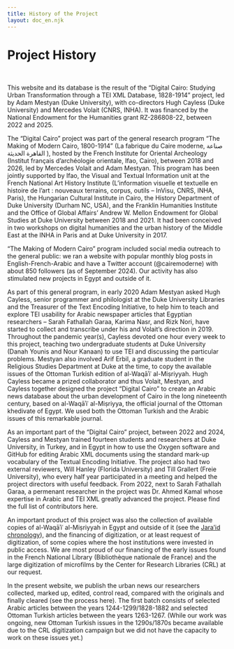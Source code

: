 ```yaml
---
title: History of the Project
layout: doc_en.njk
---
```


# Project History 

<br>

This website and its database is the result of the “Digital Cairo: Studying Urban Transformation through a TEI XML Database, 1828-1914” project, led by Adam Mestyan (Duke University), with co-directors Hugh Cayless (Duke University) and Mercedes Volait (CNRS, INHA). It was financed by the National Endowment for the Humanities grant RZ-286808-22, between 2022 and 2025.

The “Digital Cairo” project was part of the general research program “The Making of Modern Cairo, 1800-1914” (La fabrique du Caire moderne, صناعة القاهرة الحديثة ), hosted by the French Institute for Oriental Archeology (Institut français d’archéologie orientale, Ifao, Cairo), between 2018 and 2026, led by Mercedes Volait and Adam Mestyan. This program has been jointly supported by Ifao, the Visual and Textual Information unit at the French National Art History Institute (L’information visuelle et textuelle en histoire de l’art : nouveaux terrains, corpus, outils – InVisu, CNRS, INHA, Paris), the Hungarian Cultural Institute in Cairo, the History Department of Duke University (Durham NC, USA), and the Franklin Humanities Institute and the Office of Global Affairs’ Andrew W. Mellon Endowment for Global Studies at Duke University between 2018 and 2021. It had been conceived in two workshops on digital humanities and the urban history of the Middle East at the INHA in Paris and at Duke University in 2017. 

“The Making of Modern Cairo” program included social media outreach to the general public: we ran a website with popular monthly blog posts in English-French-Arabic and have a Twitter account (@cairemoderne) with about 850 followers (as of September 2024). Our activity has also stimulated new projects in Egypt and outside of it. 

As part of this general program, in early 2020 Adam Mestyan asked Hugh Cayless, senior programmer and philologist at the Duke University Libraries and the Treasurer of the Text Encoding Initiative, to help him to teach and explore TEI usability for Arabic newspaper articles that Egyptian researchers – Sarah Fathallah Garaa, Karima Nasr, and Rizk Nori, have started to collect and transcribe under his and Volait’s direction in 2019. Throughout the pandemic year(s), Cayless devoted one hour every week to this project, teaching two undergraduate students at Duke University (Danah Younis and Nour Kanaan) to use TEI and discussing the particular problems. Mestyan also involved Arif Erbil, a graduate student in the Religious Studies Department at Duke at the time, to copy the available issues of the Ottoman Turkish edition of al-Waqāʾiʿ al-Miṣriyyah. Hugh Cayless became a prized collaborator and thus Volait, Mestyan, and Cayless together designed the project “Digital Cairo” to create an Arabic news database about the urban development of Cairo in the long nineteenth century, based on al-Waqāʾiʿ al-Miṣriyya, the official journal of the Ottoman khedivate of Egypt. We used both the Ottoman Turkish and the Arabic issues of this remarkable journal.

As an important part of the “Digital Cairo” project, between 2022 and 2024, Cayless and Mestyan trained fourteen students and researchers at Duke University, in Turkey, and in Egypt in how to use the Oxygen software and GitHub for editing Arabic XML documents using the standard mark-up vocabulary of the Textual Encoding Initiative. The project also had two external reviewers, Will Hanley (Florida University) and Till Grallert (Freie University), who every half year participated in a meeting and helped the project directors with useful feedback. From 2022, next to Sarah Fathallah Garaa, a permenant researcher in the project was Dr. Ahmed Kamal whose expertise in Arabic and TEI XML greatly advanced the project. Please find the full list of contributors here.

An important product of this project was also the collection of available copies of al-Waqāʾiʿ al-Miṣriyyah in Egypt and outside of it (see the <a href="https://projectjaraid.github.io/pages/chrono.html" target="_blank">Jara’id chronology</a>), and the financing of digitization, or at least request of digitization, of some copies where the host institutions were invested in public access. We are most proud of our financing of the early issues found in the French National Library (Bibliothèque nationale de France) and the large digitization of microfilms by the Center for Research Libraries (CRL) at our request.

In the present website, we publish the urban news our researchers collected, marked up, edited, control read, compared with the originals and finally cleared (see the process here). The first batch consists of selected Arabic articles between the years 1244-1299/1828-1882 and selected Ottoman Turkish articles between the years 1263-1267. (While our work was ongoing, new Ottoman Turkish issues in the 1290s/1870s became available due to the CRL digitization campaign but we did not have the capacity to work on these issues yet.) 

